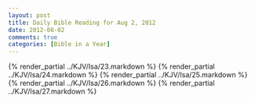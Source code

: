 ```yaml
---
layout: post
title: Daily Bible Reading for Aug 2, 2012
date: 2012-08-02
comments: true
categories: [Bible in a Year]
---
```

{% render_partial ../KJV/Isa/23.markdown %}
{% render_partial ../KJV/Isa/24.markdown %}
{% render_partial ../KJV/Isa/25.markdown %}
{% render_partial ../KJV/Isa/26.markdown %}
{% render_partial ../KJV/Isa/27.markdown %}
